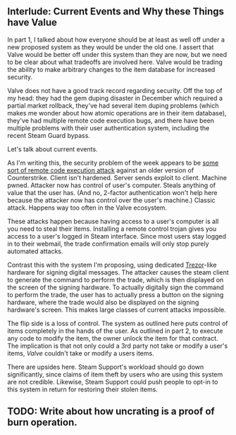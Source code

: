 Interlude: Current Events and Why these Things have Value
---------------------------------------------------------

In part 1, I talked about how everyone should be at least as well off under a new proposed system as they would be under the old one. I assert that Valve would be better off under this system than they are now, but we need to be clear about what tradeoffs are involved here. Valve would be trading the ability to make arbitrary changes to the item database for increased security.

Valve does not have a good track record regarding security. Off the top of my head: they had the gem duping disaster in December which required a partial market rollback, they've had several item duping problems (which makes me wonder about how atomic operations are in their item database), they've had multiple remote code execution bugs, and there have been multiple problems with their user authentication system, including the recent Steam Guard bypass.

Let's talk about current events.

As I'm writing this, the security problem of the week appears to be [some sort of remote code execution attack][cssrc] against an older version of Counterstrike. Client isn't hardened. Server sends exploit to client. Machine pwned. Attacker now has control of user's computer. Steals anything of value that the user has. (And no, 2-factor authentication won't help here because the attacker now has control over the user's machine.) Classic attack. Happens way too often in the Valve ecosystem.

[cssrc]: https://www.reddit.com/r/GlobalOffensive/comments/3jpyhh/do_not_join_unkown_cs_source_servers_via_ip/

These attacks happen because having access to a user's computer is all you need to steal their items. Installing a remote control trojan gives you access to a user's logged in Steam interface. Since most users stay logged in to their webmail, the trade confirmation emails will only stop purely automated attacks.

Contrast this with the system I'm proposing, using dedicated [Trezor][trezor]-like hardware for signing digital messages. 
The attacker causes the steam client to generate the command to perform the trade, which is then displayed on the screen of the signing hardware. To actually digitally sign the command to perform the trade, the user has to actually press a button on the signing hardware, where the trade would also be displayed on the signing hardware's screen. This makes large classes of current attacks impossible.

[trezor]: https://www.bitcointrezor.com/

The flip side is a loss of control. The system as outlined here puts control of items completely in the hands of the user. As outlined in part 2, to execute any code to modify the item, the owner unlock the item for that contract. The implication is that not only could a 3rd party not take or modify a user's items, _Valve_ couldn't take or modify a users items.

There are upsides here. Steam Support's workload should go down significantly, since claims of item theft by users who are using this system are not credible. Likewise, Steam Support could push people to opt-in to this system in return for restoring their stolen items.

## TODO: Write about how uncrating is a proof of burn operation.
